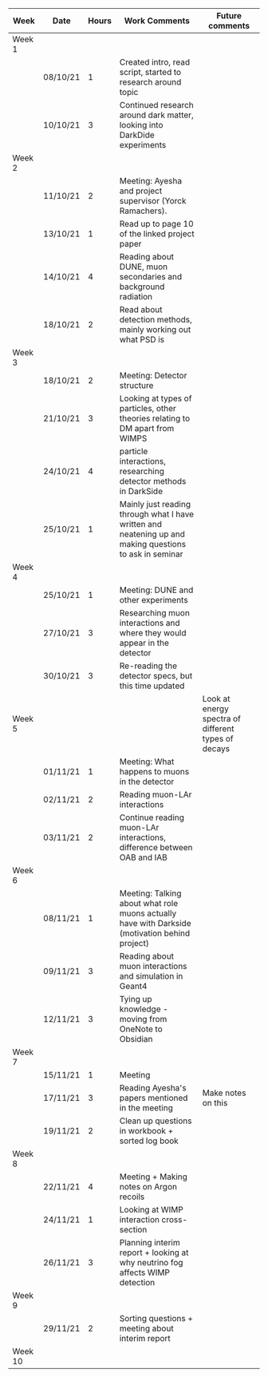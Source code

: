 | Week    | Date     | Hours | Work Comments                                                                                           | Future comments                                     |
| ------- | -------- | ----- | ------------------------------------------------------------------------------------------------------- | --------------------------------------------------- |
| Week 1  |          |       |                                                                                                         |                                                     |
|         | 08/10/21 | 1     | Created intro, read script, started to research around topic                                            |                                                     |
|         | 10/10/21 | 3     | Continued research around dark matter, looking into DarkDide experiments                                |                                                     |
| Week 2  |          |       |                                                                                                         |                                                     |
|         | 11/10/21 | 2     | Meeting: Ayesha and project supervisor (Yorck Ramachers).                                               |                                                     |
|         | 13/10/21 | 1     | Read up to page 10 of the linked project paper                                                          |                                                     |
|         | 14/10/21 | 4     | Reading about DUNE, muon secondaries and background radiation                                           |                                                     |
|         | 18/10/21 | 2     | Read about detection methods, mainly working out what PSD is                                            |                                                     |
| Week 3  |          |       |                                                                                                         |                                                     |
|         | 18/10/21 | 2     | Meeting: Detector structure                                                                             |                                                     |
|         | 21/10/21 | 3     | Looking at types of particles, other theories relating to DM apart from WIMPS                           |                                                     |
|         | 24/10/21 | 4     | particle interactions, researching detector methods in DarkSide                                         |                                                     |
|         | 25/10/21 | 1     | Mainly just reading through what I have written and neatening up and making questions to ask in seminar |                                                     |
| Week 4  |          |       |                                                                                                         |                                                     |
|         | 25/10/21 | 1     | Meeting: DUNE and other experiments                                                                     |                                                     |
|         | 27/10/21 | 3     | Researching muon interactions and where they would appear in the detector                               |                                                     |
|         | 30/10/21 | 3     | Re-reading the detector specs, but this time updated                                                    |                                                     |
| Week 5  |          |       |                                                                                                         | Look at energy spectra of different types of decays |
|         | 01/11/21 | 1     | Meeting: What happens to muons in the detector                                                          |                                                     |
|         | 02/11/21 | 2     | Reading muon-LAr interactions                                                                           |                                                     |
|         | 03/11/21 | 2     | Continue reading muon-LAr interactions, difference between OAB and IAB                                  |                                                     |
| Week 6  |          |       |                                                                                                         |                                                     |
|         | 08/11/21 | 1     | Meeting: Talking about what role muons actually have with Darkside (motivation behind project)          |                                                     |
|         | 09/11/21 | 3     | Reading about muon interactions and simulation in Geant4                                                |                                                     |
|         | 12/11/21 | 3     | Tying up knowledge - moving from OneNote to Obsidian                                                    |                                                     |
| Week 7  |          |       |                                                                                                         |                                                     |
|         | 15/11/21 | 1     | Meeting                                                                                                 |                                                     |
|         | 17/11/21 | 3     | Reading Ayesha's papers mentioned in the meeting                                                        | Make notes on this                                  |
|         | 19/11/21 | 2     | Clean up questions in workbook + sorted log book                                                        |                                                     |
| Week 8  |          |       |                                                                                                         |                                                     |
|         | 22/11/21 | 4     | Meeting + Making notes on Argon recoils                                                                 |                                                     |
|         | 24/11/21 | 1     | Looking at WIMP interaction cross-section                                                               |                                                     |
|         | 26/11/21 | 3     | Planning interim report + looking at why neutrino fog affects WIMP detection                            |                                                     |
| Week 9  |          |       |                                                                                                         |                                                     |
|         | 29/11/21 | 2     | Sorting questions + meeting about interim report                                                        |                                                     |
| Week 10 |          |       |                                                                                                         |                                                     |
